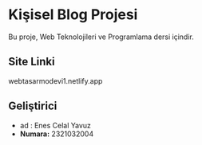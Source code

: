 # Kişisel Blog Projesi

Bu proje, Web Teknolojileri ve Programlama dersi içindir.

## Site Linki
webtasarmodevi1.netlify.app

## Geliştirici
- ad : Enes Celal Yavuz
- **Numara:** 2321032004
